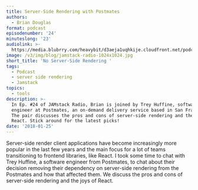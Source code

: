 ```yaml
---
title: Server-Side Rendering with Postmates
authors:
  - Brian Douglas
format: podcast
episodenumber: '24'
minuteslong: '23'
audiolink: >-
  https://media.blubrry.com/heavybit/d3aeja1uqhkije.cloudfront.net/podcasts/jamstack-radio/20171026-jamstack-radio-024.mp3
image: /v3/img/blog/jamstack-radio-1024x1024.jpg
short_title: 'No Server-Side Rendering '
tags:
  - Podcast
  - server side rendering
  - Jamstack
topics:
  - tools
description: >-
  In Ep. #24 of JAMstack Radio, Brian is joined by Trey Huffine, software
  engineer at Postmates, an on-demand delivery service based in San Francisco.
  The pair discusses the pros and cons of server-side rendering and the joys of
  React. Stick around for the latest picks!
date: '2018-01-25'
---
```

Server-side render client applications have become increasingly more popular in the last few years and the main focus for a lot of teams transitioning to frontend libraries, like React. I took some time to chat with Trey Huffine, a software engineer from Postmates, to chat about their decision removing their dependency on server-side rendering from the Postmates and how that affected them. We discuss the pros and cons of server-side rendering and the joys of React.
